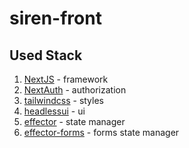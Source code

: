 # siren-front

## Used Stack

1. [NextJS](https://nextjs.org) - framework
2. [NextAuth](https://next-auth.js.org) - authorization
3. [tailwindcss](https://tailwindcss.com) - styles
4. [headlessui](https://headlessui.dev) - ui
5. [effector](https://effector.dev) - state manager
6. [effector-forms](https://github.com/42-px/effector-forms) - forms state manager
